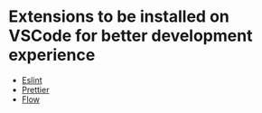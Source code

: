 # Extensions to be installed on VSCode for better development experience

- [Eslint](https://marketplace.visualstudio.com/items?itemName=dbaeumer.vscode-eslint)
- [Prettier](https://marketplace.visualstudio.com/items?itemName=esbenp.prettier-vscode)
- [Flow](https://marketplace.visualstudio.com/items?itemName=flowtype.flow-for-vscode)